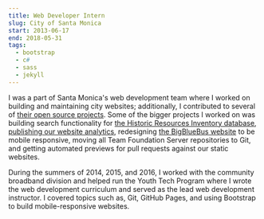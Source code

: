 ```yaml
---
title: Web Developer Intern
slug: City of Santa Monica
start: 2013-06-17
end: 2018-05-31
tags:
  - bootstrap
  - c#
  - sass
  - jekyll
---
```


I was a part of Santa Monica's web development team where I worked on building and maintaining city websites; additionally, I contributed to several of [their open source projects](https://github.com/CityofSantaMonica). Some of the bigger projects I worked on was building search functionality for [the Historic Resources Inventory database](https://www.smgov.net/Departments/PCD/Historic-Resources-Inventory/), [publishing our website analytics](http://analytics.smgov.net/), redesigning [the BigBlueBus website](http://bigbluebus.com/) to be mobile responsive, moving all Team Foundation Server repositories to Git, and getting automated previews for pull requests against our static websites.

During the summers of 2014, 2015, and 2016, I worked with the community broadband division and helped run the Youth Tech Program where I wrote the web development curriculum and served as the lead web development instructor. I covered topics such as, Git, GitHub Pages, and using Bootstrap to build mobile-responsive websites.
